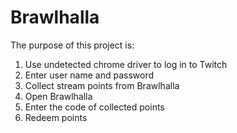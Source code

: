 # Brawlhalla
The purpose of this project is:
  1. Use undetected chrome driver to log in to Twitch
  2. Enter user name and password
  3. Collect stream points from Brawlhalla 
  4. Open Brawlhalla
  5. Enter the code of collected points
  6. Redeem points
